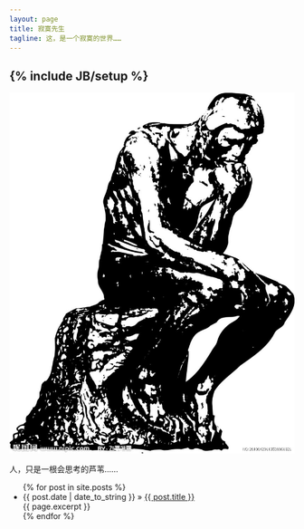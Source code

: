 ```yaml
---
layout: page
title: 寂寞先生
tagline: 这，是一个寂寞的世界……
---
```

{% include JB/setup %}
---

![thinking](/assets/themes/twitter/img/09140805_ibes.jpg)


人，只是一根会思考的芦苇……



<ul class="posts">
  {% for post in site.posts %}
    <li><span>{{ post.date | date_to_string }}</span> &raquo; <a href="{{ BASE_PATH }}{{ post.url }}">{{ post.title }}</a><div>{{ page.excerpt }}</div></li>
  {% endfor %}
</ul>


